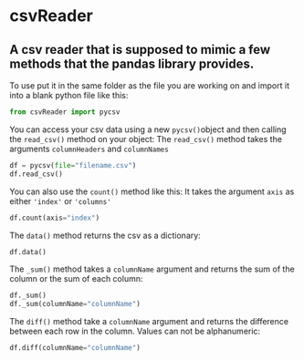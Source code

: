 # csvReader

## A csv reader that is supposed to mimic a few methods that the pandas library provides.

To use put it in the same folder as the file you are working on and import it into a blank python file like this:

```python
from csvReader import pycsv
```

You can access your csv data using a new `pycsv()`object and then calling the `read_csv()` method on your object:
The `read_csv()` method takes the arguments `columnHeaders` and `columnNames`

```python
df = pycsv(file="filename.csv")
df.read_csv()
```

You can also use the `count()` method like this:
It takes the argument `axis` as either `'index'` or `'columns'`

```python
df.count(axis="index")
```

The `data()` method returns the csv as a dictionary:

```python
df.data()
```

The `_sum()` method takes a `columnName` argument and returns the sum of the column or the sum of each column:

```python
df._sum()
df._sum(columnName="columnName")
```

The `diff()` method take a `columnName` argument and returns the difference between each row in the column. Values can not be alphanumeric:

```python
df.diff(columnName="columnName")
```

